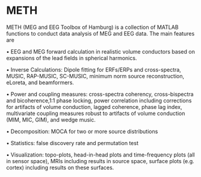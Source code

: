 # METH
METH (MEG and EEG Toolbox of Hamburg) is a collection of MATLAB functions to conduct data analysis of MEG and EEG data. 
The main features are 

•	EEG and MEG forward calculation in realistic volume conductors based on expansions of the lead fields in spherical harmonics. 

•	Inverse Calculations: Dipole fitting for ERFs/ERPs and cross-spectra, MUSIC, RAP-MUSIC, SC-MUSIC, minimum norm source reconstruction, eLoreta, and beamformers.

•	Power and coupling measures: cross-spectra coherency, cross-bispectra and bicoherence,1:1  phase locking, power correlation including corrections for artifacts of volume conduction, lagged coherence, phase lag index, multivariate coupling measures robust to artifacts of volume conduction (MIM, MIC, GIM), and wedge music. 

•	Decomposition: MOCA for two or more source distributions

•	Statistics: false discovery rate and permutation test

•	Visualization: topo-plots,  head-in-head plots and time-frequency plots (all in sensor space), MRIs including results in source space, surface plots (e.g. cortex) including results on these surfaces.       
